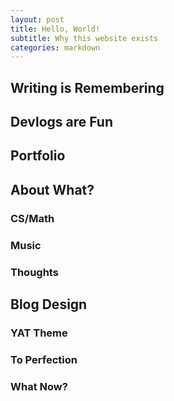 ```yaml
---
layout: post
title: Hello, World!
subtitle: Why this website exists
categories: markdown
---
```


## Writing is Remembering
## Devlogs are Fun
## Portfolio
## About What?
### CS/Math
### Music
### Thoughts
## Blog Design
### YAT Theme
### To Perfection
### What Now?
